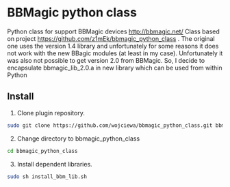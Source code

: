 # BBMagic python class

Python class for support BBMagic devices http://bbmagic.net/
Class based on project https://github.com/z1mEk/bbmagic_python_class . The original one uses the version 1.4 library and unfortunately for some reasons it does not work with the new BBagic modules (at least in my case). Unfortunately it was also not possible to get version 2.0 from BBMagic. So, I decide to encapsulate bbmagic_lib_2.0.a in new library which can be used from within Python

## Install

1. Clone plugin repository.
```bash
sudo git clone https://github.com/wojciewa/bbmagic_python_class.git bbmagic_lib
```
2. Change directory to bbmagic_python_class
```bash
cd bbmagic_python_class
```
3. Install dependent libraries.
```bash
sudo sh install_bbm_lib.sh
```
